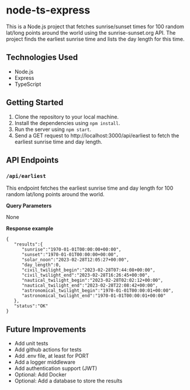 # node-ts-express

This is a Node.js project that fetches sunrise/sunset times for 100 random lat/long points around the world using the sunrise-sunset.org API. The project finds the earliest sunrise time and lists the day length for this time.

## Technologies Used

- Node.js
- Express
- TypeScript

## Getting Started

1. Clone the repository to your local machine.
2. Install the dependencies using `npm install`.
3. Run the server using `npm start`.
4. Send a GET request to http://localhost:3000/api/earliest to fetch the earliest sunrise time and day length.

## API Endpoints

### `/api/earliest`

This endpoint fetches the earliest sunrise time and day length for 100 random lat/long points around the world.

**Query Parameters**

None

**Response example**

```
{
   "results":{
      "sunrise":"1970-01-01T00:00:00+00:00",
      "sunset":"1970-01-01T00:00:00+00:00",
      "solar_noon":"2023-02-28T12:05:27+00:00",
      "day_length":0,
      "civil_twilight_begin":"2023-02-28T07:44:08+00:00",
      "civil_twilight_end":"2023-02-28T16:26:45+00:00",
      "nautical_twilight_begin":"2023-02-28T02:02:12+00:00",
      "nautical_twilight_end":"2023-02-28T22:08:42+00:00",
      "astronomical_twilight_begin":"1970-01-01T00:00:01+00:00",
      "astronomical_twilight_end":"1970-01-01T00:00:01+00:00"
   },
   "status":"OK"
}
```

## Future Improvements

- Add unit tests
- Add github actions for tests
- Add .env file, at least for PORT
- Add a logger middleware
- Add authentication support (JWT)
- Optional: Add Docker
- Optional: Add a database to store the results
